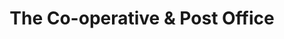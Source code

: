 ---
title: "The Co-operative & Post Office"
url: /knutsford/the-co-operative-and-post-office/
shop: supermarket
---